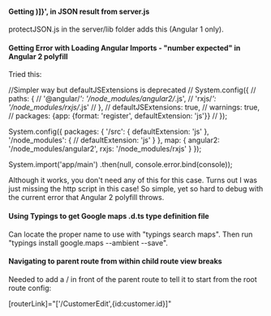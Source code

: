 #### Getting )]}', in JSON result from server.js

protectJSON.js in the server/lib folder adds this (Angular 1 only).

#### Getting Error with Loading Angular Imports - "number expected" in Angular 2 polyfill

Tried this:

//Simpler way but defaultJSExtensions is deprecated
// System.config({
//   paths: {
//     '@angular/*': '/node_modules/angular2/*.js',
//     'rxjs/*': '/node_modules/rxjs/*.js'
//   },
//   defaultJSExtensions: true,
//   warnings: true,
//   packages: {app: {format: 'register', defaultExtension: 'js'}} 
// });

System.config({
    packages: {
        '/src': {
            defaultExtension: 'js'
        },
        '/node_modules': {
            // defaultExtension: 'js'
        }
    },
    map: {
        angular2: '/node_modules/angular2',
        rxjs: '/node_modules/rxjs'
    }
});

System.import('app/main')
      .then(null, console.error.bind(console));
      
Although it works, you don't need any of this for this case. Turns out I was just missing the http script in this case! So simple, yet so hard 
to debug with the current error that Angular 2 polyfill throws.

#### Using Typings to get Google maps .d.ts type definition file

Can locate the proper name to use with "typings search maps". Then run "typings install google.maps --ambient --save". 

#### Navigating to parent route from within child route view breaks

Needed to add a / in front of the parent route to tell it to start from the root route config:

[routerLink]="['/CustomerEdit',{id:customer.id}]"



